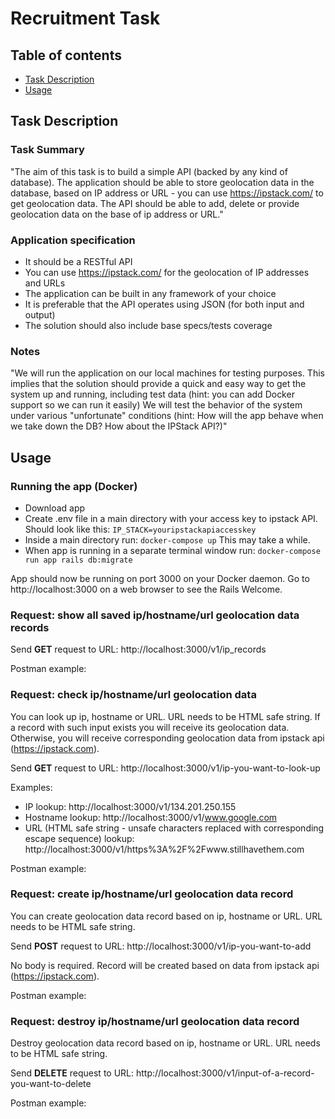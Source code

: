 # Recruitment Task
## Table of contents
* [Task Description](#task-description)
* [Usage](#usage)

## Task Description
### Task Summary
"The aim of this task is to build a simple API (backed by any kind of database). The application should be able to store geolocation data in the database, based on IP address or URL - you can use https://ipstack.com/ to get geolocation data. The API should be able to add, delete or provide geolocation data on the base of ip address or URL."
### Application specification
* It should be a RESTful API
* You can use https://ipstack.com/ for the geolocation of IP addresses and URLs
* The application can be built in any framework of your choice
* It is preferable that the API operates using JSON (for both input and output)
* The solution should also include base specs/tests coverage
### Notes
"We will run the application on our local machines for testing purposes. This implies that the solution should provide a quick and easy way to get the system up and running, including test data (hint: you can add Docker support so we can run it easily) We will test the behavior of the system under various "unfortunate" conditions (hint: How will the app behave when we take down the DB? How about the IPStack API?)"

## Usage
### Running the app (Docker)
* Download app
* Create .env file in a main directory with your access key to ipstack API. Should look like this: `IP_STACK=youripstackapiaccesskey`
* Inside a main directory run: `docker-compose up` This may take a while.
* When app is running in a separate terminal window run: `docker-compose run app rails db:migrate`

App should now be running on port 3000 on your Docker daemon. Go to http://localhost:3000 on a web browser to see the Rails Welcome.

### Request: show all saved ip/hostname/url geolocation data records
Send **GET** request to URL: http://localhost:3000/v1/ip_records

Postman example:
### Request: check ip/hostname/url geolocation data
You can look up ip, hostname or URL. URL needs to be HTML safe string.
If a record with such input exists you will receive its geolocation data. Otherwise, you will receive corresponding geolocation data from ipstack api (https://ipstack.com).

Send **GET** request to URL: http://localhost:3000/v1/ip-you-want-to-look-up

Examples:
* IP lookup: http://localhost:3000/v1/134.201.250.155
* Hostname lookup: http://localhost:3000/v1/www.google.com
* URL (HTML safe string - unsafe characters replaced with corresponding escape sequence) lookup: http://localhost:3000/v1/https%3A%2F%2Fwww.stillhavethem.com

Postman example:
### Request: create ip/hostname/url geolocation data record
You can create geolocation data record based on ip, hostname or URL. URL needs to be HTML safe string.

Send **POST** request to URL: http://localhost:3000/v1/ip-you-want-to-add

No body is required. Record will be created based on data from ipstack api (https://ipstack.com).

Postman example:

### Request: destroy ip/hostname/url geolocation data record
Destroy geolocation data record based on ip, hostname or URL. URL needs to be HTML safe string.

Send **DELETE** request to URL: http://localhost:3000/v1/input-of-a-record-you-want-to-delete

Postman example:

